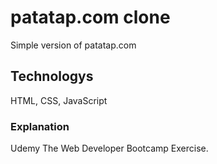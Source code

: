 # patatap.com clone
Simple version of patatap.com
## Technologys
HTML, CSS, JavaScript
### Explanation
Udemy The Web Developer Bootcamp Exercise.